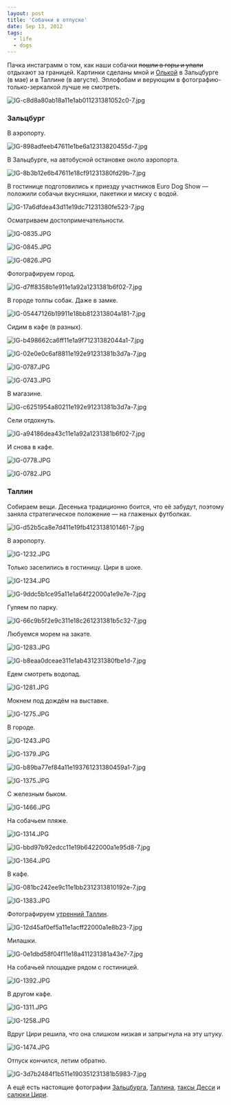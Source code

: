 ```yaml
---
layout: post
title: 'Собачки в отпуске'
date: Sep 13, 2012
tags:
  - life
  - dogs
---
```


Пачка инстаграмм о том, как наши собачки ~~пошли в горы и упали~~ отдыхают за границей. Картинки сделаны мной и [Олькой](http://airve.livejournal.com/) в Зальцбурге (в мае) и в Таллине (в августе). Эплофобам и верующим в фотографию-только-зеркалкой лучше не смотреть.

![IG-c8d8a80ab18a11e1ab011231381052c0-7.jpg](photo://891)

<!--more-->

### Зальцбург

В аэропорту.

![IG-898adfeeb47611e1be6a12313820455d-7.jpg](photo://887)

В Зальцбурге, на автобусной остановке около аэропорта.

![IG-8b3b12e6b47611e18cf91231380fd29b-7.jpg](photo://885)

В гостинице подготовились к приезду участников Euro Dog Show — положили собачьи вкусняшки, пакетики и миску с водой.

![IG-17a6dfdea43d11e19dc71231380fe523-7.jpg](photo://886)

Осматриваем достопримечательности.

![IG-0835.JPG](photo://852)

![IG-0845.JPG](photo://856)

![IG-0826.JPG](photo://845)

Фотографируем город.

![IG-d7ff8358b1e911e1a92a1231381b6f02-7.jpg](photo://893)

В городе толпы собак. Даже в замке.

![IG-05447126b19911e18bb812313804a181-7.jpg](photo://888)

Сидим в кафе (в разных).

![IG-b498662ca6ff11e1a9f71231382044a1-7.jpg](photo://890)

![IG-02e0e0c6af8811e192e91231381b3d7a-7.jpg](photo://884)

![IG-0787.JPG](photo://841)

![IG-0743.JPG](photo://831)

В магазине.

![IG-c6251954a80211e192e91231381b3d7a-7.jpg](photo://892)

Сели отдохнуть.

![IG-a94186dea43c11e1a92a1231381b6f02-7.jpg](photo://889)

И снова в кафе.

![IG-0778.JPG](photo://838)

![IG-0782.JPG](photo://839)

### Таллин

Собираем вещи. Десенька традиционно боится, что её забудут, поэтому заняла стратегическое положение — на глаженых футболках.

![IG-d52b5ca8e7d411e19fb4123138101461-7.jpg](photo://882)

В аэропорту.

![IG-1232.JPG](photo://763)

Только заселились в гостиницу. Цири в шоке.

![IG-1234.JPG](photo://764)

![IG-9ddc5b1ce95a11e1a64f22000a1e9e7e-7.jpg](photo://876)

Гуляем по парку.

![IG-66c9b5f2e9c311e18c261231381b5c32-7.jpg](photo://877)

Любуемся морем на закате.

![IG-1283.JPG](photo://777)

![IG-b8eaa0dceae311e1ab431231380fbe1d-7.jpg](photo://879)

Едем смотреть водопад.

![IG-1281.JPG](photo://775)

Мокнем под дождём на выставке.

![IG-1275.JPG](photo://774)

В городе.

![IG-1243.JPG](photo://766)

![IG-1379.JPG](photo://804)

![IG-b89ba77ef84a11e193761231380459a1-7.jpg](photo://880)

![IG-1375.JPG](photo://800)

С железным быком.

![IG-1466.JPG](photo://821)

На собачьем пляже.

![IG-1314.JPG](photo://785)

![IG-bbd97b92edcc11e19b6422000a1e95d8-7.jpg](photo://881)

![IG-1364.JPG](photo://793)

В кафе.

![IG-081bc242ee9c11e1bb2312313810192e-7.jpg](photo://878)

![IG-1383.JPG](photo://806)

Фотографируем [утренний Таллин](http://morning.photos/albums/tallinn/photos/68/).

![IG-12d45af0ef5a11e1acff22000a1e8b23-7.jpg](photo://894)

Милашки.

![IG-0e1dbd58f04f11e18a411231381a43e7-7.jpg](photo://874)

На собачьей площадке рядом с гостиницей.

![IG-1392.JPG](photo://808)

В другом кафе.

![IG-1311.JPG](photo://783)

![IG-1258.JPG](photo://771)

Вдруг Цири решила, что она слишком низкая и запрыгнула на эту штуку.

![IG-1474.JPG](photo://824)

Отпуск кончился, летим обратно.

![IG-3d7b2484f1b511e190351231381b5983-7.jpg](photo://875)

А ещё есть настоящие фотографии [Зальцбурга](http://morning.photos/albums/salzburg/), [Таллина](http://morning.photos/albums/tallinn/), [таксы Десси](http://morning.photos/albums/dachshund/) и [салюки Цири](http://morning.photos/albums/saluki/).
